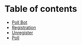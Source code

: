 # Table of contents

* [Poll Bot](README.md)
* [Registration](registration.md)
* [Unregister](unregister.md)
* [Poll](poll.md)
